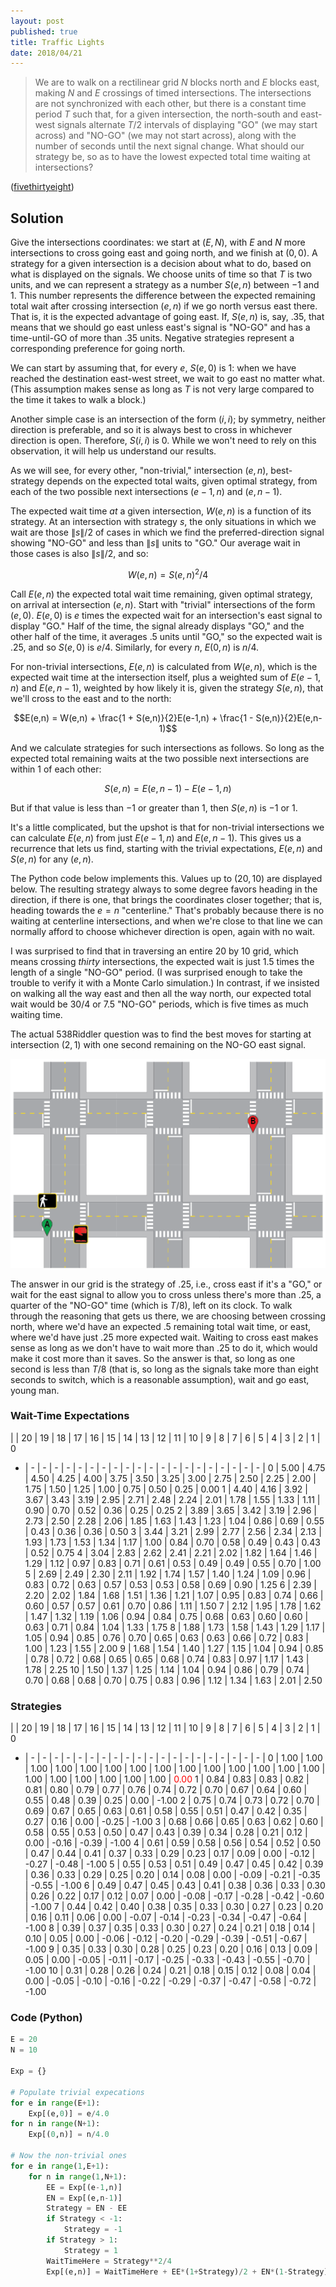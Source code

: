 ```yaml
---
layout: post
published: true
title: Traffic Lights
date: 2018/04/21
---
```


>We are to walk on a rectilinear grid $N$ blocks north and $E$ blocks east, making $N$ and $E$ crossings of timed intersections. The intersections are not synchronized with each other, but there is a constant time period $T$ such that, for a given intersection, the north-south and east-west signals alternate $T/2$ intervals of displaying "GO" (we may start across) and "NO-GO" (we may not start across), along with the number of seconds until the next signal change.  What should our strategy be, so as to have the lowest expected total time waiting at intersections?

<!--more-->

([fivethirtyeight](https://fivethirtyeight.com/features/how-to-cross-the-street/))

## Solution

Give the intersections coordinates: we start at $(E,N)$, with $E$ and $N$ more intersections to cross going east and going north, and we finish at $(0,0)$.  A strategy for a given intersection is a decision about what to do, based on what is displayed on the signals.  We choose units of time so that $T$ is two units, and we can represent a strategy as a number $S(e,n)$ between $-1$ and $1$. This number represents the difference between the expected remaining total wait after crossing  intersection $(e,n)$ if we go north versus east there. That is, it is the expected advantage of going east.  If, $S(e,n)$ is, say, $.35$, that means that we should go east unless east's signal is "NO-GO" and has a time-until-GO of more than $.35$ units. Negative strategies represent a corresponding preference for going north.

We can start by assuming that, for every $e$, $S(e,0)$ is $1$: when we have reached the destination east-west street, we wait to go east no matter what. (This assumption makes sense as long as $T$ is not very large compared to the time it takes to walk a block.)

Another simple case is an intersection of the form $(i,i)$; by symmetry, neither direction is preferable, and so it is always best to cross in whichever direction is open.  Therefore, $S(i,i)$ is $0$. While we won't need to rely on this observation, it will help us understand our results.

As we will see, for every other, "non-trivial," intersection $(e,n)$, best-strategy depends on the expected total waits, given optimal strategy, from each of the two possible next intersections $(e-1,n)$ and $(e,n-1)$.

The expected wait time _at_ a given intersection, $W(e,n)$ is a function of its strategy.  At an intersection with strategy $s$, the only situations in which we wait are those $\|s\|/2$ of cases in which we find the preferred-direction signal showing "NO-GO" and less than $\|s\|$ units to "GO."  Our average wait in those cases is also $\|s\|/2$, and so:

$$W(e,n) = S(e,n)^2/4$$

Call $E(e,n)$ the expected total wait time remaining, given optimal strategy, on arrival at intersection $(e,n)$.  Start with  "trivial" intersections of the form $(e,0)$.  $E(e,0)$ is $e$ times the expected wait for an intersection's east signal to display "GO."  Half of the time, the signal already displays "GO," and the other half of the time, it averages $.5$ units until "GO," so the expected wait is $.25$, and so $S(e,0)$ is $e/4$. Similarly, for every $n$, $E(0,n)$ is $n/4$. 

For non-trivial intersections, $E(e,n)$ is calculated from $W(e,n)$, which is the expected wait time at the intersection itself, plus a weighted sum of $E(e-1,n)$ and $E(e,n-1)$, weighted by how likely it is, given the strategy $S(e,n)$, that we'll cross to the east and to the north:

$$E(e,n) = W(e,n) + \frac{1 + S(e,n)}{2}E(e-1,n) + \frac{1 - S(e,n)}{2}E(e,n-1)$$

And we calculate strategies for such intersections as follows. So long as the expected total remaining waits at the two possible next intersections are within $1$ of each other:

$$S(e,n) = E(e,n-1) - E(e-1,n)$$

But if that value is less than $-1$ or greater than $1$, then $S(e,n)$ is $-1$ or $1$.

It's a little complicated, but the upshot is that for non-trivial intersections we can calculate $E(e,n)$ from just $E(e-1,n)$ and $E(e,n-1)$.  This gives us a recurrence that lets us find, starting with the trivial expectations, $E(e,n)$ and $S(e,n)$ for any $(e,n)$.

The Python code below implements this.  Values up to $(20,10)$ are displayed below.  The resulting strategy always to some degree favors heading in the direction, if there is one, that brings the coordinates closer together; that is, heading towards the $e = n$ "centerline." That's probably because there is no waiting at centerline intersections, and when we're close to that line we can normally afford to choose whichever direction is open, again with no wait.

I was surprised to find that in traversing an entire $20$ by $10$ grid, which means crossing _thirty_ intersections, the expected wait is just $1.5$ times the length of a single "NO-GO" period. (I was surprised enough to take the trouble to verify it with a Monte Carlo simulation.)  In contrast, if we insisted on walking all the way east and then all the way north, our expected total wait would be $30/4$ or $7.5$ "NO-GO" periods, which is five times as much waiting time.  

The actual 538Riddler question was to find the best moves for starting at intersection $(2,1)$ with one second remaining on the NO-GO east signal. 

![The grid, depicted.](/img/ben2.png)

The answer in our grid is the strategy of $.25$, i.e., cross east if it's a "GO," or wait for the east signal to allow you to cross unless there's more than $.25$, a quarter of the "NO-GO" time (which is $T/8$), left on its clock. To walk through the reasoning that gets us there, we are choosing between crossing north, where we'd have an expected $.5$ remaining total wait time, or east, where we'd have just $.25$ more expected wait.  Waiting to cross east makes sense as long as we don't have to wait more than $.25$ to do it, which would make it cost more than it saves.  So the answer is that, so long as one second is less than $T/8$ (that is, so long as the signals take more than eight seconds to switch, which is a reasonable assumption), wait and go east, young man.

### Wait-Time Expectations

 | | 20 | 19 | 18 | 17 | 16 | 15 | 14 | 13 | 12 | 11 | 10 | 9 | 8 | 7 | 6 | 5 | 4 | 3 | 2 | 1 | 0
 - |  - |  - |  - |  - |  - |  - |  - |  - |  - |  - |  - |  - |  - |  - |  - |  - |  - |  - |  - |  - | 
0 | 5.00 | 4.75 | 4.50 | 4.25 | 4.00 | 3.75 | 3.50 | 3.25 | 3.00 | 2.75 | 2.50 | 2.25 | 2.00 | 1.75 | 1.50 | 1.25 | 1.00 | 0.75 | 0.50 | 0.25 | 0.00
1 | 4.40 | 4.16 | 3.92 | 3.67 | 3.43 | 3.19 | 2.95 | 2.71 | 2.48 | 2.24 | 2.01 | 1.78 | 1.55 | 1.33 | 1.11 | 0.90 | 0.70 | 0.52 | 0.36 | 0.25 | 0.25
2 | 3.89 | 3.65 | 3.42 | 3.19 | 2.96 | 2.73 | 2.50 | 2.28 | 2.06 | 1.85 | 1.63 | 1.43 | 1.23 | 1.04 | 0.86 | 0.69 | 0.55 | 0.43 | 0.36 | 0.36 | 0.50
3 | 3.44 | 3.21 | 2.99 | 2.77 | 2.56 | 2.34 | 2.13 | 1.93 | 1.73 | 1.53 | 1.34 | 1.17 | 1.00 | 0.84 | 0.70 | 0.58 | 0.49 | 0.43 | 0.43 | 0.52 | 0.75
4 | 3.04 | 2.83 | 2.62 | 2.41 | 2.21 | 2.02 | 1.82 | 1.64 | 1.46 | 1.29 | 1.12 | 0.97 | 0.83 | 0.71 | 0.61 | 0.53 | 0.49 | 0.49 | 0.55 | 0.70 | 1.00
5 | 2.69 | 2.49 | 2.30 | 2.11 | 1.92 | 1.74 | 1.57 | 1.40 | 1.24 | 1.09 | 0.96 | 0.83 | 0.72 | 0.63 | 0.57 | 0.53 | 0.53 | 0.58 | 0.69 | 0.90 | 1.25
6 | 2.39 | 2.20 | 2.02 | 1.84 | 1.68 | 1.51 | 1.36 | 1.21 | 1.07 | 0.95 | 0.83 | 0.74 | 0.66 | 0.60 | 0.57 | 0.57 | 0.61 | 0.70 | 0.86 | 1.11 | 1.50
7 | 2.12 | 1.95 | 1.78 | 1.62 | 1.47 | 1.32 | 1.19 | 1.06 | 0.94 | 0.84 | 0.75 | 0.68 | 0.63 | 0.60 | 0.60 | 0.63 | 0.71 | 0.84 | 1.04 | 1.33 | 1.75
8 | 1.88 | 1.73 | 1.58 | 1.43 | 1.29 | 1.17 | 1.05 | 0.94 | 0.85 | 0.76 | 0.70 | 0.65 | 0.63 | 0.63 | 0.66 | 0.72 | 0.83 | 1.00 | 1.23 | 1.55 | 2.00
9 | 1.68 | 1.54 | 1.40 | 1.27 | 1.15 | 1.04 | 0.94 | 0.85 | 0.78 | 0.72 | 0.68 | 0.65 | 0.65 | 0.68 | 0.74 | 0.83 | 0.97 | 1.17 | 1.43 | 1.78 | 2.25
10 | 1.50 | 1.37 | 1.25 | 1.14 | 1.04 | 0.94 | 0.86 | 0.79 | 0.74 | 0.70 | 0.68 | 0.68 | 0.70 | 0.75 | 0.83 | 0.96 | 1.12 | 1.34 | 1.63 | 2.01 | 2.50

### Strategies

 | | 20 | 19 | 18 | 17 | 16 | 15 | 14 | 13 | 12 | 11 | 10 | 9 | 8 | 7 | 6 | 5 | 4 | 3 | 2 | 1 | 0
 - |  - |  - |  - |  - |  - |  - |  - |  - |  - |  - |  - |  - |  - |  - |  - |  - |  - |  - |  - |  - | 
0 | 1.00 | 1.00 | 1.00 | 1.00 | 1.00 | 1.00 | 1.00 | 1.00 | 1.00 | 1.00 | 1.00 | 1.00 | 1.00 | 1.00 | 1.00 | 1.00 | 1.00 | 1.00 | 1.00 | 1.00 |  <font color="red" > 0.00 </font>
1 | 0.84 | 0.83 | 0.83 | 0.82 | 0.81 | 0.80 | 0.79 | 0.77 | 0.76 | 0.74 | 0.72 | 0.70 | 0.67 | 0.64 | 0.60 | 0.55 | 0.48 | 0.39 | 0.25 | 0.00 | -1.00
2 | 0.75 | 0.74 | 0.73 | 0.72 | 0.70 | 0.69 | 0.67 | 0.65 | 0.63 | 0.61 | 0.58 | 0.55 | 0.51 | 0.47 | 0.42 | 0.35 | 0.27 | 0.16 | 0.00 | -0.25 | -1.00
3 | 0.68 | 0.66 | 0.65 | 0.63 | 0.62 | 0.60 | 0.58 | 0.55 | 0.53 | 0.50 | 0.47 | 0.43 | 0.39 | 0.34 | 0.28 | 0.21 | 0.12 | 0.00 | -0.16 | -0.39 | -1.00
4 | 0.61 | 0.59 | 0.58 | 0.56 | 0.54 | 0.52 | 0.50 | 0.47 | 0.44 | 0.41 | 0.37 | 0.33 | 0.29 | 0.23 | 0.17 | 0.09 | 0.00 | -0.12 | -0.27 | -0.48 | -1.00
5 | 0.55 | 0.53 | 0.51 | 0.49 | 0.47 | 0.45 | 0.42 | 0.39 | 0.36 | 0.33 | 0.29 | 0.25 | 0.20 | 0.14 | 0.08 | 0.00 | -0.09 | -0.21 | -0.35 | -0.55 | -1.00
6 | 0.49 | 0.47 | 0.45 | 0.43 | 0.41 | 0.38 | 0.36 | 0.33 | 0.30 | 0.26 | 0.22 | 0.17 | 0.12 | 0.07 | 0.00 | -0.08 | -0.17 | -0.28 | -0.42 | -0.60 | -1.00
7 | 0.44 | 0.42 | 0.40 | 0.38 | 0.35 | 0.33 | 0.30 | 0.27 | 0.23 | 0.20 | 0.16 | 0.11 | 0.06 | 0.00 | -0.07 | -0.14 | -0.23 | -0.34 | -0.47 | -0.64 | -1.00
8 | 0.39 | 0.37 | 0.35 | 0.33 | 0.30 | 0.27 | 0.24 | 0.21 | 0.18 | 0.14 | 0.10 | 0.05 | 0.00 | -0.06 | -0.12 | -0.20 | -0.29 | -0.39 | -0.51 | -0.67 | -1.00
9 | 0.35 | 0.33 | 0.30 | 0.28 | 0.25 | 0.23 | 0.20 | 0.16 | 0.13 | 0.09 | 0.05 | 0.00 | -0.05 | -0.11 | -0.17 | -0.25 | -0.33 | -0.43 | -0.55 | -0.70 | -1.00
10 | 0.31 | 0.28 | 0.26 | 0.24 | 0.21 | 0.18 | 0.15 | 0.12 | 0.08 | 0.04 | 0.00 | -0.05 | -0.10 | -0.16 | -0.22 | -0.29 | -0.37 | -0.47 | -0.58 | -0.72 | -1.00

### Code (Python)

```python
E = 20
N = 10

Exp = {}

# Populate trivial expecations
for e in range(E+1):
    Exp[(e,0)] = e/4.0
for n in range(N+1):
    Exp[(0,n)] = n/4.0

# Now the non-trivial ones
for e in range(1,E+1):
    for n in range(1,N+1):
        EE = Exp[(e-1,n)]
        EN = Exp[(e,n-1)]
        Strategy = EN - EE
        if Strategy < -1:
            Strategy = -1
        if Strategy > 1:
            Strategy = 1
        WaitTimeHere = Strategy**2/4
        Exp[(e,n)] = WaitTimeHere + EE*(1+Strategy)/2 + EN*(1-Strategy)/2
```

<br>